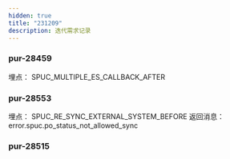 ```yaml
---
hidden: true
title: "231209"
description: 迭代需求记录
---
```


### pur-28459

埋点：
	SPUC_MULTIPLE_ES_CALLBACK_AFTER

### pur-28553

埋点：
	SPUC_RE_SYNC_EXTERNAL_SYSTEM_BEFORE
返回消息：
	error.spuc.po_status_not_allowed_sync




### pur-28515

